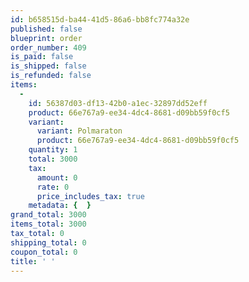 ```yaml
---
id: b658515d-ba44-41d5-86a6-bb8fc774a32e
published: false
blueprint: order
order_number: 409
is_paid: false
is_shipped: false
is_refunded: false
items:
  -
    id: 56387d03-df13-42b0-a1ec-32897dd52eff
    product: 66e767a9-ee34-4dc4-8681-d09bb59f0cf5
    variant:
      variant: Polmaraton
      product: 66e767a9-ee34-4dc4-8681-d09bb59f0cf5
    quantity: 1
    total: 3000
    tax:
      amount: 0
      rate: 0
      price_includes_tax: true
    metadata: {  }
grand_total: 3000
items_total: 3000
tax_total: 0
shipping_total: 0
coupon_total: 0
title: ' '
---
```

